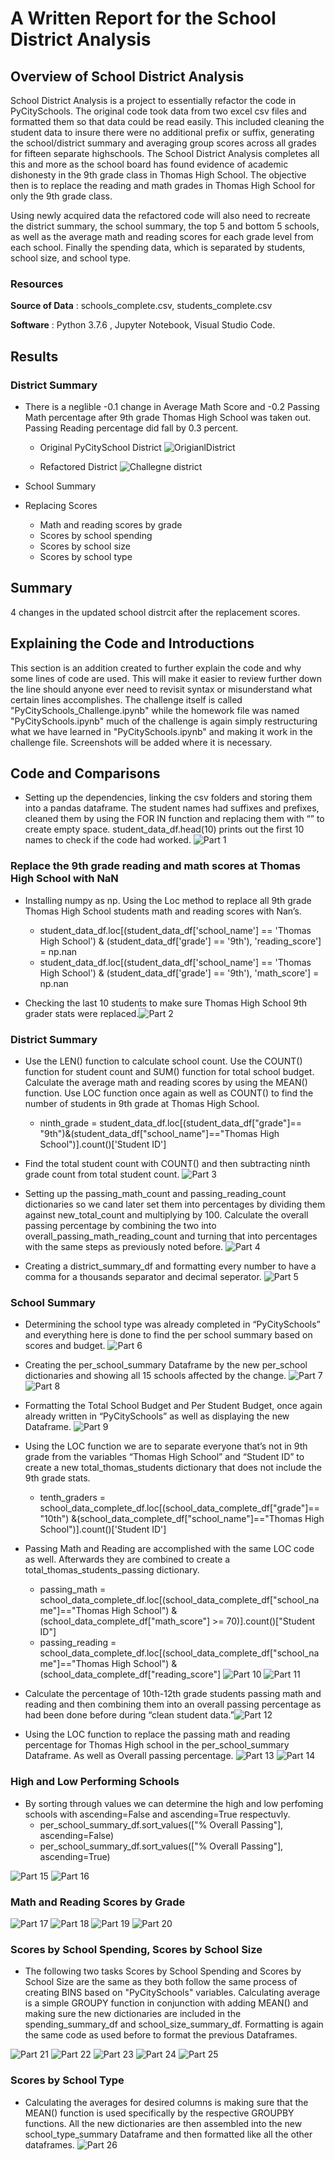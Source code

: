 # A Written Report for the School District Analysis 

## Overview of School District Analysis
School District Analysis is a project to essentially refactor the code in PyCitySchools. The original code took data from two excel csv files and formatted them so that data could be read easily. This included cleaning the student data to insure there were no additional prefix or suffix, generating the school/district summary and averaging group scores across all grades for fifteen separate highschools. The School District Analysis completes all this and more as the school board has found evidence of academic dishonesty in the 9th grade class in Thomas High School. The objective then is to replace the reading and math grades in Thomas High School for only the 9th grade class. 

Using newly acquired data the refactored code will also need to recreate the district summary, the school summary, the top 5 and bottom 5 schools, as well as the average math and reading scores for each grade level from each school. Finally the spending data, which is separated by students, school size, and school type.  



### Resources
**Source of Data** : schools_complete.csv, students_complete.csv

**Software** : Python 3.7.6 , Jupyter Notebook, Visual Studio Code.

## Results
### District Summary
- There is a neglible -0.1 change in Average Math Score and -0.2 Passing Math percentage after 9th grade Thomas High School was taken out. Passing Reading percentage did fall by 0.3 percent. 
  - Original PyCitySchool District  ![OrigianlDistrict](https://user-images.githubusercontent.com/82983000/118382674-ac5ea280-b5c5-11eb-81a2-0bc2c84258fb.png)

  - Refactored District 
![Challegne district](https://user-images.githubusercontent.com/82983000/118382679-b2ed1a00-b5c5-11eb-9b53-b786248fe12e.png)


- School Summary
- Replacing Scores

  - Math and reading scores by grade
  - Scores by school spending
  - Scores by school size
  - Scores by school type

  
## Summary
4 changes in the updated school distrcit after the replacement scores. 






## Explaining the Code and Introductions

This section is an addition created to further explain the code and why some lines of code are used. This will make it easier to review further down the line should anyone ever need to revisit syntax or misunderstand what certain lines accomplishes. The challenge itself is called "PyCitySchools_Challenge.ipynb" while the homework file was named "PyCitySchools.ipynb" much of the challenge is again simply restructuring what we have learned in "PyCitySchools.ipynb" and making it work in the challenge file. Screenshots will be added where it is necessary. 


 ## Code and Comparisons
 
- Setting up the dependencies, linking the csv folders and storing them into a pandas dataframe.
The student names had suffixes and prefixes, cleaned them by using the FOR IN function and replacing them with “” to create empty space. student_data_df.head(10) prints out the first 10 names to check if the code had worked. 
![Part 1](https://user-images.githubusercontent.com/82983000/118372427-86161400-b57f-11eb-82d6-88d380df5b6d.png)

### Replace the 9th grade reading and math scores at Thomas High School with NaN
- Installing numpy as np. Using the Loc method to replace all 9th grade Thomas High School students math and reading scores with Nan’s.
    - student_data_df.loc[(student_data_df['school_name'] == 'Thomas High School') & (student_data_df['grade'] == '9th'), 'reading_score'] = np.nan
    - student_data_df.loc[(student_data_df['school_name'] == 'Thomas High School') & (student_data_df['grade'] == '9th'), 'math_score'] = np.nan

- Checking the last 10 students to make sure Thomas High School 9th grader stats were replaced.![Part 2](https://user-images.githubusercontent.com/82983000/118372747-1a34ab00-b581-11eb-81e5-1a7eee62014a.png)


### District Summary
- Use the LEN() function to calculate school count. Use the COUNT() function for student count and SUM() function for total school budget. Calculate the average math and reading scores by using the MEAN() function.
Use LOC function once again as well as COUNT() to find the number of students in 9th grade at Thomas High School. 
  - ninth_grade = student_data_df.loc[(student_data_df["grade"]== "9th")&(student_data_df["school_name"]=="Thomas High School")].count()['Student ID']

- Find the total student count with COUNT() and then subtracting ninth grade count from total student count. ![Part 3](https://user-images.githubusercontent.com/82983000/118372971-3258fa00-b582-11eb-8c9d-1cd791dfd2b8.png)

- Setting up the passing_math_count and passing_reading_count dictionaries so we cand later set them into percentages by dividing them against new_total_count and multiplying by 100. Calculate the overall passing percentage by combining the two into overall_passing_math_reading_count and turning that into percentages with the same steps as previously noted before. ![Part 4](https://user-images.githubusercontent.com/82983000/118373098-e9ee0c00-b582-11eb-8fd1-7a20d7b970dd.png)

- Creating a district_summary_df and formatting every number to have a comma for a thousands separator and decimal seperator. ![Part 5](https://user-images.githubusercontent.com/82983000/118373135-40f3e100-b583-11eb-90e2-ab30454eeec7.png)
### School Summary
  
- Determining the school type was already completed in “PyCitySchools” and everything here is done to find the per school summary based on scores and budget. ![Part 6](https://user-images.githubusercontent.com/82983000/118373287-0e96b380-b584-11eb-9709-29e4c385251f.png)
- Creating the per_school_summary Dataframe by the new per_school dictionaries and showing all 15 schools affected by the change. ![Part 7](https://user-images.githubusercontent.com/82983000/118373365-6df4c380-b584-11eb-95ac-cad40f77a0ba.png) ![Part 8](https://user-images.githubusercontent.com/82983000/118373387-882ea180-b584-11eb-87cc-a1d4123e91ee.png)

- Formatting the Total School Budget and Per Student Budget, once again already written in “PyCitySchools” as well as displaying the new Dataframe. ![Part 9](https://user-images.githubusercontent.com/82983000/118373462-e8bdde80-b584-11eb-85fa-b974a785731b.png)

- Using the LOC function we are to separate everyone that’s not in 9th grade from the variables “Thomas High School” and “Student ID” to create a new total_thomas_students dictionary that does not include the 9th grade stats. 
  - tenth_graders = school_data_complete_df.loc[(school_data_complete_df["grade"]== "10th")
                                                     &(school_data_complete_df["school_name"]=="Thomas High School")].count()['Student ID']
- Passing Math and Reading are accomplished with the same LOC code as well. Afterwards they are combined to create a total_thomas_students_passing dictionary. 

  - passing_math = school_data_complete_df.loc[(school_data_complete_df["school_name"]=="Thomas High School") & (school_data_complete_df["math_score"] >= 70)].count()["Student ID"]
  - passing_reading = school_data_complete_df.loc[(school_data_complete_df["school_name"]=="Thomas High School") & (school_data_complete_df["reading_score"]
 ![Part 10](https://user-images.githubusercontent.com/82983000/118373606-d7290680-b585-11eb-9568-2767937a7726.png)
![Part 11](https://user-images.githubusercontent.com/82983000/118373652-06d80e80-b586-11eb-97c6-af60731ca26e.png)
- Calculate the percentage of 10th-12th grade students passing math and reading and then combining them into an overall passing percentage as had been done before during “clean student data.”![Part 12](https://user-images.githubusercontent.com/82983000/118373776-836aed00-b586-11eb-888c-eb25e8877580.png)

- Using the LOC function to replace the passing math and reading percentage for Thomas High school in the per_school_summary Dataframe. As well as Overall passing percentage. ![Part 13](https://user-images.githubusercontent.com/82983000/118373873-02602580-b587-11eb-9671-af445ddaaeee.png)
![Part 14](https://user-images.githubusercontent.com/82983000/118373887-186de600-b587-11eb-88f5-8ba512788428.png)
### High and Low Performing Schools

-  By sorting through values we can determine the high and low perfoming schools with ascending=False and ascending=True respectuvly.
    - per_school_summary_df.sort_values(["% Overall Passing"], ascending=False)
    - per_school_summary_df.sort_values(["% Overall Passing"], ascending=True)

![Part 15](https://user-images.githubusercontent.com/82983000/118374024-d5f8d900-b587-11eb-884c-066eb5f3aa92.png)
![Part 16](https://user-images.githubusercontent.com/82983000/118374025-d7c29c80-b587-11eb-957f-3da06195e36e.png)


### Math and Reading Scores by Grade
![Part 17](https://user-images.githubusercontent.com/82983000/118376697-9934de00-b597-11eb-8729-8ad36e465a43.png)
![Part 18](https://user-images.githubusercontent.com/82983000/118376713-b49fe900-b597-11eb-8f0d-94dde3d4ce2b.png)
![Part 19](https://user-images.githubusercontent.com/82983000/118376731-d26d4e00-b597-11eb-96f5-6d3ee1f3d8f1.png)
![Part 20](https://user-images.githubusercontent.com/82983000/118376762-eadd6880-b597-11eb-8651-9ec79b3a12e5.png)

### Scores by School Spending, Scores by School Size
- The following two tasks Scores by School Spending and Scores by School Size are the same as they both follow the same process of creating BINS based on "PyCitySchools" variables. Calculating average is a simple GROUPY function in conjunction with adding MEAN() and making sure the new dictionaries are included in the spending_summary_df and school_size_summary_df. Formatting is again the same code as used before to format the previous Dataframes. 

![Part 21](https://user-images.githubusercontent.com/82983000/118376977-2d537500-b599-11eb-916f-a052c36f72e5.png)
![Part 22](https://user-images.githubusercontent.com/82983000/118376979-32182900-b599-11eb-9aad-0aa91700af9f.png)
![Part 23](https://user-images.githubusercontent.com/82983000/118376983-393f3700-b599-11eb-9c3c-825a6abcb206.png)
![Part 24](https://user-images.githubusercontent.com/82983000/118376985-3ba19100-b599-11eb-99cb-b1878a924c26.png)
![Part 25](https://user-images.githubusercontent.com/82983000/118376986-3f351800-b599-11eb-9418-b3f37968f429.png)


### Scores by School Type
- Calculating the averages for desired columns is making sure that the MEAN() function is used specifically by the respective GROUPBY functions. All the new dictionaries are then assembled into the new school_type_summary Dataframe and then formatted like all the other dataframes. ![Part 26](https://user-images.githubusercontent.com/82983000/118377106-d4381100-b599-11eb-92b1-cb3ab195cebc.png)




